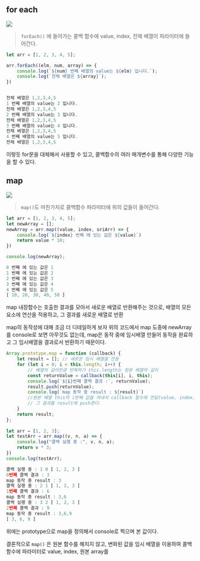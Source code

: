 ## for each
![](https://i.imgur.com/tLoxSX9.png)
> `forEach()` 에 들어가는 콜백 함수에  value, index, 전체 배열이 파라미터에  들어간다.

```js
let arr = [1, 2, 3, 4, 5];

arr.forEach((elm, num, array) => {
    console.log(`${num} 번째 배열의 value는 ${elm} 입니다.`);
    console.log(`전체 배열은 ${array}`);
})


전체 배열은 1,2,3,4,5
1 번째 배열의 value는 2 입니다.
전체 배열은 1,2,3,4,5
2 번째 배열의 value는 3 입니다.
전체 배열은 1,2,3,4,5
3 번째 배열의 value는 4 입니다.
전체 배열은 1,2,3,4,5
4 번째 배열의 value는 5 입니다.
전체 배열은 1,2,3,4,5
```

이렇듯 for문을 대체해서 사용할 수 있고, 콜백함수의 여러 매개변수를 통해 다양한 기능을 할 수 있다.

## map
![](https://i.imgur.com/rcwa7xp.png)
> `map()`도 마찬가지로 콜백함수 파라미터에 위의 값들이 들어간다.

```js
let arr = [1, 2, 3, 4, 5];
let newArray = [];
newArray = arr.map((value, index, oriArr) => {
    console.log(`${index} 번째 에 있는 값은 ${value}`)
    return value * 10;
})

console.log(newArray);

0 번째 에 있는 값은 1
1 번째 에 있는 값은 2
2 번째 에 있는 값은 3
3 번째 에 있는 값은 4
4 번째 에 있는 값은 5
[ 10, 20, 30, 40, 50 ]
```

map 내장함수는 호출한 결과를 모아서 새로운 배열로 반환해주는 것으로, 배열의 모든 요소에 연산을 적용하고, 그 결과를 새로운 배열로 반환

map의 동작성에 대해 조금 더 디테일하게 보자
위의 코드에서 map 도중에 newArray를 console로 보면 아무것도 없는데,
map은 동작 중에 임시배열 만들어 동작을 완료하고 그 임시배열을 결과로서 반환하기 때문이다.

```js
Array.prototype.map = function (callback) {
    let result = []; // 새로운 임시 배열을 만듬
    for (let i = 0; i < this.length; i++) {
        // 배열의 길이만큼 반복하기 this.length는 원본 배열의 길이
        const returnValue = callback(this[i], i, this);
        console.log(`${i}번째 콜백 결과 :`, returnValue);
        result.push(returnValue);
        console.log(`map 동작 중 result : ${result}`)
        //원본 배열 this의 i번째 값을 꺼내서 callback 함수에 전달(value, index, array)형태로
        // 그 결과를 result에 push한다.
    }
    return result;
};
  
let arr = [1, 2, 3];
let testArr = arr.map((v, n, a) => {
    console.log("콜백 실행 중 :", v, n, a);
    return v * 3;
})
console.log(testArr);

콜백 실행 중 : 1 0 [ 1, 2, 3 ]
0번째 콜백 결과 : 3
map 동작 중 result : 3
콜백 실행 중 : 2 1 [ 1, 2, 3 ]
1번째 콜백 결과 : 6
map 동작 중 result : 3,6
콜백 실행 중 : 3 2 [ 1, 2, 3 ]
2번째 콜백 결과 : 9
map 동작 중 result : 3,6,9
[ 3, 6, 9 ]
```

위에는 prototype으로 map을 정의해서 console로 찍으며 본 값이다.

결론적으로 `map()` 은 원본 함수를 해치지 않고, 변화된 값을 임시 배열을 이용하여 콜백함수에 파라미터로 value, index, 원본 array를 